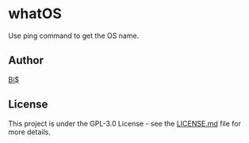 # whatOS
Use ping command to get the OS name.

## Author
[Bi$](https://github.com/BiS-9)

## License
This project is under the  GPL-3.0 License - see the [LICENSE.md](https://github.com/BiS-9/scriptGenerator/blob/main/LICENSE) file for more details.
